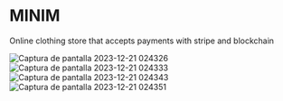 # MINIM
Online clothing store that accepts payments with stripe and blockchain

![Captura de pantalla 2023-12-21 024326](https://github.com/muquifuler/MINIM/assets/57547835/f0544a42-7ad5-4233-bbb9-753372e889b8)
![Captura de pantalla 2023-12-21 024333](https://github.com/muquifuler/MINIM/assets/57547835/c828d817-f358-4790-8964-1a3a053aebbd)
![Captura de pantalla 2023-12-21 024343](https://github.com/muquifuler/MINIM/assets/57547835/a6f0d0b5-1f9b-4ec5-ba40-9677ced2172a)
![Captura de pantalla 2023-12-21 024351](https://github.com/muquifuler/MINIM/assets/57547835/95d7b0d5-3953-46fa-b432-db591c4bae64)
